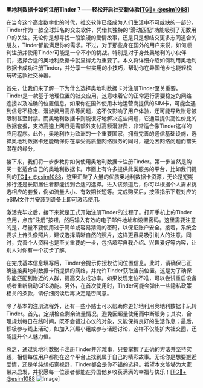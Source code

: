 **奥地利数据卡如何注册Tinder？——轻松开启社交新体验[[TG💪+ @esim1088](https://t.me/s/esim1088)]**

在当今这个高度数字化的时代，社交软件已经成为人们生活中不可或缺的一部分。Tinder作为一款全球知名的交友软件，凭借其独特的“滑动匹配”功能吸引了无数用户的关注。无论你是想寻找一段浪漫的爱情故事，还是只是想结交更多志同道合的朋友，Tinder都能满足你的需求。不过，对于那些身在国外的用户来说，如何顺利注册并使用Tinder可能是一个不小的挑战。特别是对于身处奥地利的小伙伴们，选择合适的奥地利数据卡就显得尤为重要了。本文将详细介绍如何利用奥地利数据卡成功注册Tinder，并分享一些实用的小技巧，帮助你在异国他乡也能轻松玩转这款社交神器。

首先，让我们来了解一下为什么选择奥地利数据卡对注册Tinder至关重要。Tinder是一款基于地理位置的社交应用，这意味着它的正常运行需要稳定的网络连接以及准确的位置信息。如果你在国外使用本地运营商提供的SIM卡，可能会遇到信号不稳定、漫游费用高昂等问题，这不仅影响了用户体验，还可能导致账号被限制甚至封禁。而奥地利数据卡则能很好地解决这些问题，它通常提供高性价比的数据套餐，支持高速上网且无需额外支付高额漫游费，非常适合像Tinder这样的应用程序。此外，奥地利作为欧洲的一个重要国家，拥有完善的通信基础设施，选择奥地利数据卡还能确保你在享受高质量网络服务的同时，避免因网络问题而错失潜在的缘分。

接下来，我们将一步步教你如何使用奥地利数据卡注册Tinder。第一步当然是购买一张适合自己的奥地利数据卡。市面上有许多提供此类服务的平台，比如我们提到的[TG💪+ @esim1088](https://t.me/s/esim1088)，这里汇聚了大量的优质奥地利数据卡资源，无论是短期旅行还是长期居住者都能找到合适的选择。进入该频道后，你可以根据个人需求挑选相应的套餐，例如流量大小、有效期长短等。完成购买后，按照指示下载对应的eSIM文件并安装到设备上即可激活使用。

激活完毕之后，接下来就是正式开始注册Tinder的过程了。打开手机上的Tinder应用，点击“注册”按钮，然后输入有效的电子邮件地址和设置密码。这里需要注意的是，尽量不要使用过于简单或容易猜测的密码，以保证账户安全。接着，系统会要求上传头像照片，建议选择清晰自然的照片，这样更容易吸引别人的注意。同时，完善个人资料也是至关重要的一步，包括填写自我介绍、兴趣爱好等内容，让别人对你有一个初步了解。

在完成基本信息填写后，Tinder会提示你授权访问位置信息。此时，请确保已正确连接奥地利数据卡所提供的网络，并允许Tinder获取当前位置。这是为了确保你能匹配到附近的人群，提高交友成功率。如果发现定位不准，可以尝试重启设备或者重新启动GPS功能。另外，在首次使用时，Tinder可能会弹出一些隐私政策相关的条款，请仔细阅读后再决定是否同意。

除了基本的注册流程外，还有一些小贴士可以帮助你更好地利用奥地利数据卡玩转Tinder。首先，定期检查剩余流量情况，避免因超量使用而中断服务；其次，合理规划每日在线时间，既不会错过心仪的对象，又能保持良好的生活作息；最后，积极参与线上活动，如加入兴趣小组或参与话题讨论，这样不仅能扩大社交圈，还能提升个人魅力值。

总之，通过奥地利数据卡注册Tinder并非难事，只要掌握了正确的方法并坚持实践，相信每位用户都能在这个平台上找到属于自己的精彩故事。无论你是想要邂逅爱情，还是单纯想拓宽视野，Tinder都会是你不错的选择。希望本文能够为大家带来启发，并祝愿每一位读者都能在异国他乡收获满满的幸福与快乐！[[TG💪+ @esim1088](https://t.me/s/esim1088) ![Image](https://i.postimg.cc/4NQfJmqS/Snipaste-2025-05-13-00-14-12.png)]